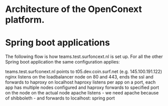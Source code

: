 Architecture of the OpenConext platform.
==============================

# Spring boot applications

The following flow is how teams.test.surfoncext.nl is set up. For all the other Spring boot application the same configuration applies:

teams.test.surfconext.nl points to t05.dev.coin.surf.net (e.g. 145.100.191.122)
nginx listens on the loadbalancer node on 80 and 443, ends the ssl and forwards to haproxy on localhost 
haproxy listens per app on a port, each app has multiple nodes configured and haproxy forwards to specified port on the node
on the actual node apache listens - we need apache because of shibboleth - and forwards to localhost: spring port
